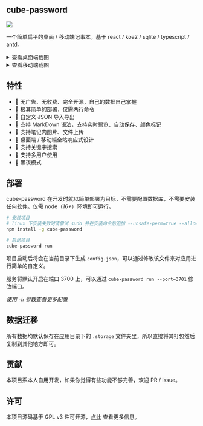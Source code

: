 ## cube-password

![](https://img.shields.io/npm/v/cube-password)

一个简单扁平的桌面 / 移动端记事本。基于 react / koa2 / sqlite / typescript / antd。

<details>
    <summary style="cursor:pointer">查看桌面端截图</summary>
    <a href="https://imgse.com/i/p9hgbUf"><img src="https://s1.ax1x.com/2023/05/19/p9hgbUf.png" alt="登录"></a>
    <a href="https://imgse.com/i/p9hgX8g"><img src="https://s1.ax1x.com/2023/05/19/p9hgX8g.png" alt="日记列表"></a>
    <a href="https://imgse.com/i/p9hgj2Q"><img src="https://s1.ax1x.com/2023/05/19/p9hgj2Q.png" alt="日记编辑"></a>
    <a href="https://imgse.com/i/p9hgOPS"><img src="https://s1.ax1x.com/2023/05/19/p9hgOPS.png" alt="搜索"></a>
</details>

<details>
    <summary style="cursor:pointer">查看移动端截图</summary>
    <div style="display: flex; align-items: center;">
        <a href="https://imgse.com/i/p9hgTbt"><img src="https://s1.ax1x.com/2023/05/19/p9hgTbt.png" alt="移动端登录"></a>
        <a href="https://imgse.com/i/p9hgHVP"><img src="https://s1.ax1x.com/2023/05/19/p9hgHVP.png" alt="移动端日记列表"></a>
        <a href="https://imgse.com/i/p9hgIKA"><img src="https://s1.ax1x.com/2023/05/19/p9hgIKA.png" alt="移动端日记编辑"></a>
        <a href="https://imgse.com/i/p9hgoDI"><img src="https://s1.ax1x.com/2023/05/19/p9hgoDI.png" alt="移动端搜索"></a>
    </div>
</details>

## 特性

- 🚫 无广告、无收费、完全开源，自己的数据自己掌握
- 🚀 极其简单的部署，仅需两行命令
- 🧩 自定义 JSON 导入导出
- 📝 支持 MarkDown 语法，支持实时预览、自动保存、颜色标记
- 🔗 支持笔记内图片、文件上传
- 📱 桌面端 / 移动端全站响应式设计
- 🎯 支持关键字搜索
- 🤖 支持多用户使用
- 🌙 黑夜模式

## 部署

cube-password 在开发时就以简单部署为目标，不需要配置数据库，不需要安装任何软件。仅需 node（*16+*）环境即可运行。

```bash
# 安装项目
# linux 下安装失败时请尝试 sudo 并在安装命令后追加 --unsafe-perm=true --allow-root 参数
npm install -g cube-password

# 启动项目
cube-password run
```

项目启动后将会在当前目录下生成 `config.json`，可以通过修改该文件来对应用进行简单的自定义。

服务将默认开启在端口 3700 上，可以通过 `cube-password run --port=3701` 修改端口。

*使用 `-h` 参数查看更多配置*

## 数据迁移

所有数据均默认保存在应用目录下的 `.storage` 文件夹里，所以直接将其打包然后复制到其他地方即可。

## 贡献

本项目系本人自用开发，如果你觉得有些功能不够完善，欢迎 PR / issue。

## 许可

本项目源码基于 GPL v3 许可开源，[点此](https://github.com/HoPGoldy/cube-password/blob/master/LICENSE) 查看更多信息。